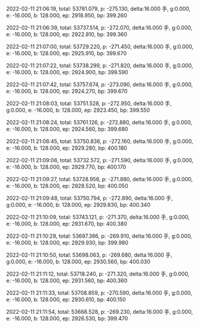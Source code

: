 2022-02-11 21:06:19, total: 53781.079, p: -275.130, delta:16.000 手, g:0.000, e: -16.000, b: 128.000, ep: 2918.950, bp: 399.260

2022-02-11 21:06:39, total: 53737.514, p: -272.070, delta:16.000 手, g:0.000, e: -16.000, b: 128.000, ep: 2922.810, bp: 399.360

2022-02-11 21:07:00, total: 53729.220, p: -271.450, delta:16.000 手, g:0.000, e: -16.000, b: 128.000, ep: 2925.910, bp: 399.670

2022-02-11 21:07:22, total: 53738.299, p: -271.820, delta:16.000 手, g:0.000, e: -16.000, b: 128.000, ep: 2924.900, bp: 399.590

2022-02-11 21:07:42, total: 53757.674, p: -273.090, delta:16.000 手, g:0.000, e: -16.000, b: 128.000, ep: 2924.270, bp: 399.670

2022-02-11 21:08:03, total: 53751.528, p: -272.950, delta:16.000 手, g:0.000, e: -16.000, b: 128.000, ep: 2923.450, bp: 399.550

2022-02-11 21:08:24, total: 53761.126, p: -272.880, delta:16.000 手, g:0.000, e: -16.000, b: 128.000, ep: 2924.560, bp: 399.680

2022-02-11 21:08:45, total: 53750.836, p: -272.160, delta:16.000 手, g:0.000, e: -16.000, b: 128.000, ep: 2929.280, bp: 400.180

2022-02-11 21:09:06, total: 53732.572, p: -271.590, delta:16.000 手, g:0.000, e: -16.000, b: 128.000, ep: 2929.770, bp: 400.170

2022-02-11 21:09:27, total: 53728.956, p: -271.880, delta:16.000 手, g:0.000, e: -16.000, b: 128.000, ep: 2928.520, bp: 400.050

2022-02-11 21:09:48, total: 53750.794, p: -272.890, delta:16.000 手, g:0.000, e: -16.000, b: 128.000, ep: 2929.830, bp: 400.340

2022-02-11 21:10:09, total: 53743.121, p: -271.370, delta:16.000 手, g:0.000, e: -16.000, b: 128.000, ep: 2931.670, bp: 400.380

2022-02-11 21:10:29, total: 53697.366, p: -269.910, delta:16.000 手, g:0.000, e: -16.000, b: 128.000, ep: 2929.930, bp: 399.980

2022-02-11 21:10:50, total: 53698.063, p: -269.680, delta:16.000 手, g:0.000, e: -16.000, b: 128.000, ep: 2930.560, bp: 400.030

2022-02-11 21:11:12, total: 53718.240, p: -271.320, delta:16.000 手, g:0.000, e: -16.000, b: 128.000, ep: 2931.560, bp: 400.360

2022-02-11 21:11:33, total: 53708.859, p: -270.590, delta:16.000 手, g:0.000, e: -16.000, b: 128.000, ep: 2930.610, bp: 400.150

2022-02-11 21:11:54, total: 53668.528, p: -269.230, delta:16.000 手, g:0.000, e: -16.000, b: 128.000, ep: 2926.530, bp: 399.470